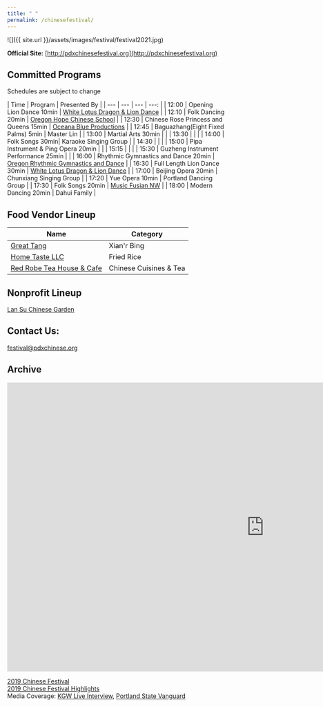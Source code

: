 ```yaml
---
title: " "
permalink: /chinesefestival/
---
```


![]({{ site.url }}/assets/images/festival/festival2021.jpg)

**Official Site:** [http://pdxchinesefestival.org](http://pdxchinesefestival.org)

## Committed Programs  
Schedules are subject to change  

| Time | Program | Presented By |
| --- | --- | --- | ---: |
| 12:00 | Opening Lion Dance 10min | [White Lotus Dragon & Lion Dance](https://www.whitelotusliondance.com/) |
| 12:10 | Folk Dancing 20min | [Oregon Hope Chinese School](http://www.oregon-hope.org) |
| 12:30 | Chinese Rose Princess and Queens 15min | [Oceana Blue Productions](http://oceanablueusa.com/) |
| 12:45 | Baguazhang(Eight Fixed Palms) 5min | Master Lin |
| 13:00 | Martial Arts 30min | |
| 13:30 | | |
| 14:00 | Folk Songs 30min| Karaoke Singing Group |
| 14:30 | | |
| 15:00 | Pipa Instrument & Ping Opera 20min | |
| 15:15 | | |
| 15:30 | Guzheng Instrument Performance 25min | |
| 16:00 | Rhythmic Gymnastics and Dance 20min | [Oregon Rhythmic Gymnastics and Dance](https://www.orgdacademy.com/) |
| 16:30 | Full Length Lion Dance 30min | [White Lotus Dragon & Lion Dance](https://www.whitelotusliondance.com/) |
| 17:00 | Beijing Opera 20min | Chunxiang Singing Group |
| 17:20 | Yue Opera 10min | Portland Dancing Group |
| 17:30 | Folk Songs 20min | [Music Fusian NW](https://www.facebook.com/musicfusiannw/) |
| 18:00 | Modern Dancing 20min | Dahui Family |

## Food Vendor Lineup

| Name | Category |
| --- | --- |
| [Great Tang](http://greattang.gt/) | Xian'r Bing |
| [Home Taste LLC](http://www.hometaste.org/) | Fried Rice |
| [Red Robe Tea House & Cafe](http://redrobeteahouse.com/)| Chinese Cuisines & Tea |


## Nonprofit Lineup

[Lan Su Chinese Garden](https://lansugarden.org/)  

## Contact Us:

[festival@pdxchinese.org](mailto:festival@pdxchinese.org)  

## Archive

<iframe width="1189" height="669" src="https://www.youtube.com/embed/hOMUih0WrLQ" frameborder="0" allow="accelerometer; autoplay; encrypted-media; gyroscope; picture-in-picture" allowfullscreen></iframe>

[2019 Chinese Festival](http://pdxchinese.org/chinesefestival/chinesefestival_2019/)  
[2019 Chinese Festival Highlights](http://pdxchinese.org/chinese-festival-2019/)  
Media Coverage: [KGW Live Interview](https://www.kgw.com/video/life/first-ever-pdx-chinese-festival-on-the-square/283-21872975-6fee-4122-83d1-a83449b083f5), [Portland State Vanguard](https://psuvanguard.com/oregon-chinese-coalition-hosts-chinese-festival/)
